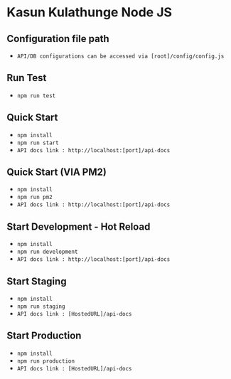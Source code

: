 #  Kasun Kulathunge Node JS

## Configuration file path
* `API/DB configurations can be accessed via [root]/config/config.js`

## Run Test
* `npm run test`

## Quick Start 
* `npm install`
* `npm run start`
* `API docs link : http://localhost:[port]/api-docs`


## Quick Start (VIA PM2)
* `npm install`
* `npm run pm2`
* `API docs link : http://localhost:[port]/api-docs`


## Start Development - Hot Reload
* `npm install`
* `npm run development`
* `API docs link : http://localhost:[port]/api-docs`

## Start Staging
* `npm install`
* `npm run staging`
* `API docs link : [HostedURL]/api-docs`

## Start Production
* `npm install`
* `npm run production`
* `API docs link : [HostedURL]/api-docs`
